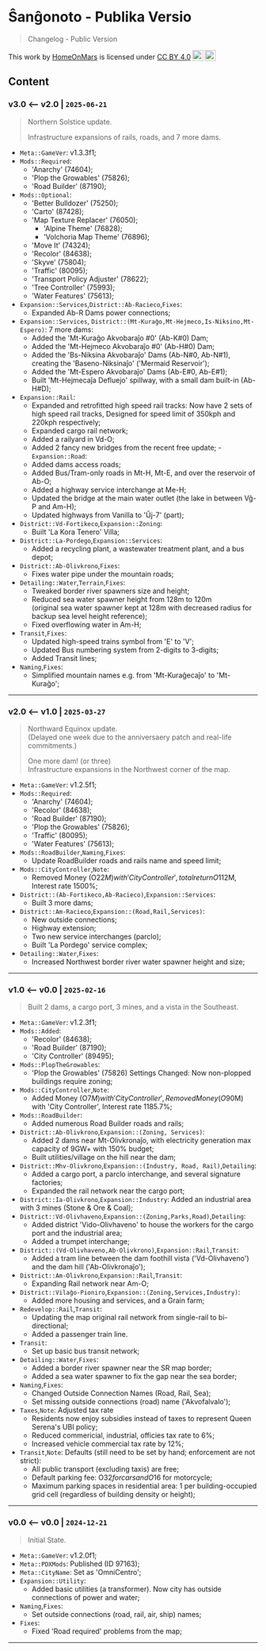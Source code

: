 Ŝanĝonoto - Publika Versio
===============================================================================

> Changelog - Public Version

<!-- markdownlint-disable-next-line no-inline-html line-length -->
<p xmlns:cc="http://creativecommons.org/ns#" >This work by <a rel="cc:attributionURL dct:creator" property="cc:attributionName" href="https://github.com/HomeOnMars">HomeOnMars</a> is licensed under <a href="https://creativecommons.org/licenses/by/4.0/?ref=chooser-v1" target="_blank" rel="license noopener noreferrer" style="display:inline-block;">CC BY 4.0<img style="height:22px!important;margin-left:3px;vertical-align:text-bottom;" src="https://mirrors.creativecommons.org/presskit/icons/cc.svg?ref=chooser-v1" alt=""><img style="height:22px!important;margin-left:3px;vertical-align:text-bottom;" src="https://mirrors.creativecommons.org/presskit/icons/by.svg?ref=chooser-v1" alt=""></a></p>

Content
-------------------------------------------------------------------------------

### v3.0 <-- v2.0 | `2025-06-21`

> Northern Solstice update.  
>
> Infrastructure expansions of rails, roads, and 7 more dams.

- `Meta::GameVer`: v1.3.3f1;
- `Mods::Required`:
  - 'Anarchy' (74604);
  - 'Plop the Growables' (75826);
  - 'Road Builder' (87190);
- `Mods::Optional`:
  - 'Better Bulldozer' (75250);
  - 'Carto' (87428);
  - 'Map Texture Replacer' (76050);
    - 'Alpine Theme' (76828);
    - 'Volchoria Map Theme' (76896);
  - 'Move It' (74324);
  - 'Recolor' (84638);
  - 'Skyve' (75804);
  - 'Traffic' (80095);
  - 'Transport Policy Adjuster' (78622);
  - 'Tree Controller' (75993);
  - 'Water Features' (75613);
- `Expansion::Services`,`District::Ab-Racieco`,`Fixes`:
  - Expanded Ab-R Dams power connections;
- `Expansion::Services`,
  `District::(Mt-Kuraĝo,Mt-Hejmeco,Is-Niksino,Mt-Espero)`:
  7 more dams:
  - Added the 'Mt-Kuraĝo Akvobaraĵo #0' (Ab-K#0) Dam;
  - Added the 'Mt-Hejmeco Akvobaraĵo #0' (Ab-H#0) Dam;
  - Added the 'Bs-Niksina Akvobaraĵo' Dams (Ab-N#0, Ab-N#1),
    creating the 'Baseno-Niksinaĵo' ('Mermaid Reservoir');
  - Added the 'Mt-Espero Akvobaraĵo' Dams (Ab-E#0, Ab-E#1);
  - Built 'Mt-Hejmecaĵa Defluejo' spillway,
    with a small dam built-in (Ab-H#D);
- `Expansion::Rail`:
  - Expanded and retrofitted high speed rail tracks:
    Now have 2 sets of high speed rail tracks,
    Designed for speed limit of 350kph and 220kph respectively;
  - Expanded cargo rail network;
  - Added a railyard in Vd-O;
  - Added 2 fancy new bridges from the recent free update;
-`Expansion::Road`:
  - Added dams access roads;
  - Added Bus/Tram-only roads in Mt-H, Mt-E, and over the reservoir of Ab-O;
  - Added a highway service interchange at Me-H;
  - Updated the bridge at the main water outlet
    (the lake in between Vĝ-P and Am-H);
  - Updated highways from Vanilla to 'Ŭj-7' (part);
- `District::Vd-Fortikeco`,`Expansion::Zoning`:
  - Built 'La Kora Tenero' Villa;
- `District::La-Pordego`,`Expansion::Services`:
  - Added
    a recycling plant,
    a wastewater treatment plant, and
    a bus depot;
- `District::Ab-Olivkrono`,`Fixes`:
  - Fixes water pipe under the mountain roads;
- `Detailing::Water`,`Terrain`,`Fixes`:
  - Tweaked border river spawners size and height;
  - Reduced sea water spawner height from 128m to 120m  
    (original sea water spawner kept at 128m with decreased radius
    for backup sea level height reference);
  - Fixed overflowing water in Am-H;
- `Transit`,`Fixes`:
  - Updated high-speed trains symbol from 'E' to 'V';
  - Updated Bus numbering system from 2-digits to 3-digits;
  - Added Transit lines;
- `Naming`,`Fixes`:
  - Simplified mountain names
    e.g. from 'Mt-Kuraĝecaĵo' to 'Mt-Kuraĝo';

-------------------------------------------------------------------------------

### v2.0 <-- v1.0 | `2025-03-27`

> Northward Equinox update.  
> (Delayed one week due to the anniversaery patch and real-life commitments.)
>
> One more dam! (or three)  
> Infrastructure expansions in the Northwest corner of the map.

- `Meta::GameVer`: v1.2.5f1;
- `Mods::Required`:
  - 'Anarchy' (74604);
  - 'Recolor' (84638);
  - 'Road Builder' (87190);
  - 'Plop the Growables' (75826);
  - 'Traffic' (80095);
  - 'Water Features' (75613);
- `Mods::RoadBuilder`,`Naming`,`Fixes`:
  - Update RoadBuilder roads and rails name and speed limit;
- `Mods::CityController`,`Note`:
  - Removed Money (O$22M) with 'City Controller',
    total return O$112M,
    Interest rate 1500%;
- `District::(Ab-Fortikeco,Ab-Racieco)`,`Expansion::Services`:
  - Built 3 more dams;
- `District::Am-Racieco`,`Expansion::(Road,Rail,Services)`:
  - New outside connections;
  - Highway extension;
  - Two new service interchanges (parclo);
  - Built 'La Pordego' service complex;
- `Detailing::Water`,`Fixes`:
  - Increased Northwest border river water spawner height and size;

-------------------------------------------------------------------------------

### v1.0 <-- v0.0 | `2025-02-16`

> Built 2 dams, a cargo port, 3 mines, and a vista in the Southeast.

- `Meta::GameVer`: v1.2.3f1;
- `Mods::Added`:
  - 'Recolor' (84638);
  - 'Road Builder' (87190);
  - 'City Controller' (89495);
- `Mods::PlopTheGrowables`:
  - 'Plop the Growables' (75826) Settings Changed:
    Now non-plopped buildings require zoning;
- `Mods::CityController`,`Note`:
  - Added Money (O$7M) with 'City Controller',
    Removed Money (O$90M) with 'City Controller',
    Interest rate 1185.7%;
- `Mods::RoadBuilder`:
  - Added numerous Road Builder roads and rails;
- `District::Ab-Olivkrono`,`Expansion::(Zoning, Services)`:
  - Added 2 dams near Mt-Olivkronaĵo, with
    electricity generation max capacity of 9GW+ with 150% budget;
  - Built utilities/village on the hill near the dam;
- `District::Mhv-Olivkrono`,`Expansion::(Industry, Road, Rail)`,`Detailing`:
  - Added a cargo port,
    a parclo interchange, and
    several signature factories;
  - Expanded the rail network near the cargo port;
- `District::Ia-Olivkrono`,`Expansion::Industry`:
    Added an industrial area with 3 mines (Stone & Ore & Coal);
- `District::Vd-Olivhaveno`,`Expansion::(Zoning,Parks,Road)`,`Detailing`:
  - Added district 'Vido-Olivhaveno'
    to house the workers for the cargo port and the industrial area;
  - Added a trumpet interchange;
- `District::(Vd-Olivhaveno,Ab-Olivkrono)`,`Expansion::Rail`,`Transit`:
  - Added a tram line between the dam foothill vista ('Vd-Olivhaveno')
    and the dam hill ('Ab-Olivkronaĵo');
- `District::Am-Olivkrono`,`Expansion::Rail`,`Transit`:
  - Expanding Rail network near Am-O;
- `District::Vilaĝo-Pioniro`,`Expansion::(Zoning,Services,Industry)`:
  - Added more housing and services, and a Grain farm;
- `Redevelop::Rail`,`Transit`:
  - Updating the map original rail network
    from single-rail to bi-directional;
  - Added a passenger train line.
- `Transit`:
  - Set up basic bus transit network;
- `Detailing::Water`,`Fixes`:
  - Added a border river spawner near the SR map border;
  - Added a sea water spawner to fix the gap near the sea border;
- `Naming`,`Fixes`:
  - Changed Outside Connection Names (Road, Rail, Sea);
  - Set missing outside connections (road) name ('Akvofalvalo');
- `Taxes`,`Note`:
  Adjusted tax rate
  - Residents now enjoy subsidies instead of taxes
    to represent Queen Serena's UBI policy;
  - Reduced commericial, industrial, officies tax rate to 6%;
  - Increased vehicle commercial tax rate by 12%;
- `Transit`,`Note`:
  Defaults (still need to be set by hand; enforcement are not strict):
  - All public transport (excluding taxis) are free;
  - Default parking fee: O$32 for cars and O$16 for motorcycle;
  - Maximum parking spaces in residential area:
    1 per building-occupied grid cell
    (regardless of building density or height);

-------------------------------------------------------------------------------

### v0.0 <-- v0.0 | `2024-12-21`

> Initial State.

- `Meta::GameVer`: v1.2.0f1;
- `Meta::PDXMods`: Published (ID 97163);
- `Meta::CityName`: Set as 'OmniCentro';
- `Expansion::Utility`:
  - Added basic utilities (a transformer).
    Now city has outside connections of power and water;
- `Naming`,`Fixes`:
  - Set outside connections (road, rail, air, ship) names;
- `Fixes`:
  - Fixed 'Road required' problems from the map;

-------------------------------------------------------------------------------
